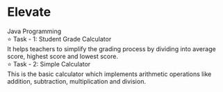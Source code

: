 # Elevate
Java Programming
<br>
⭐ Task - 1: Student Grade Calculator <br>
   It helps teachers to simplify the grading process by dividing into average score, highest score and lowest score.
   <br>
⭐ Task - 2: Simple Calculator <br>
   This is the basic calculator which implements arithmetic operations like addition, subtraction, multiplication and division.
   
